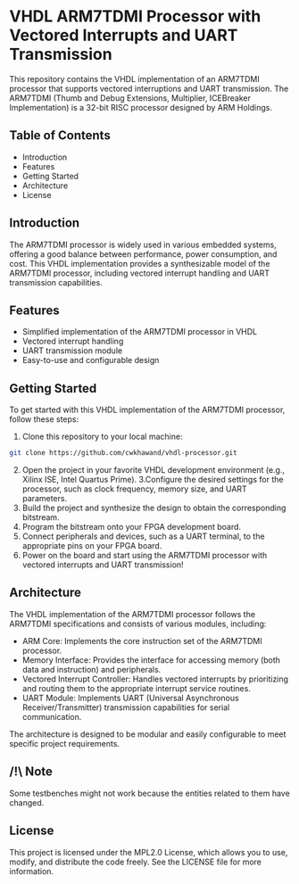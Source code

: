 # VHDL ARM7TDMI Processor with Vectored Interrupts and UART Transmission
This repository contains the VHDL implementation of an ARM7TDMI processor that supports vectored interruptions and UART transmission. The ARM7TDMI (Thumb and Debug Extensions, Multiplier, ICEBreaker Implementation) is a 32-bit RISC processor designed by ARM Holdings.

## Table of Contents
- Introduction
- Features
- Getting Started
- Architecture
- License

## Introduction
The ARM7TDMI processor is widely used in various embedded systems, offering a good balance between performance, power consumption, and cost. This VHDL implementation provides a synthesizable model of the ARM7TDMI processor, including vectored interrupt handling and UART transmission capabilities.

## Features
- Simplified implementation of the ARM7TDMI processor in VHDL
- Vectored interrupt handling
- UART transmission module
- Easy-to-use and configurable design

## Getting Started
To get started with this VHDL implementation of the ARM7TDMI processor, follow these steps:

1. Clone this repository to your local machine:

```bash
git clone https://github.com/cwkhawand/vhdl-processor.git
```

2. Open the project in your favorite VHDL development environment (e.g., Xilinx ISE, Intel Quartus Prime).
3.Configure the desired settings for the processor, such as clock frequency, memory size, and UART parameters.
4. Build the project and synthesize the design to obtain the corresponding bitstream.
5. Program the bitstream onto your FPGA development board.
6. Connect peripherals and devices, such as a UART terminal, to the appropriate pins on your FPGA board.
7. Power on the board and start using the ARM7TDMI processor with vectored interrupts and UART transmission!

## Architecture
The VHDL implementation of the ARM7TDMI processor follows the ARM7TDMI specifications and consists of various modules, including:

- ARM Core: Implements the core instruction set of the ARM7TDMI processor.
- Memory Interface: Provides the interface for accessing memory (both data and instruction) and peripherals.
- Vectored Interrupt Controller: Handles vectored interrupts by prioritizing and routing them to the appropriate interrupt service routines.
- UART Module: Implements UART (Universal Asynchronous Receiver/Transmitter) transmission capabilities for serial communication.

The architecture is designed to be modular and easily configurable to meet specific project requirements.

## /!\ Note
Some testbenches might not work because the entities related to them have changed.

## License
This project is licensed under the MPL2.0 License, which allows you to use, modify, and distribute the code freely. See the LICENSE file for more information.

